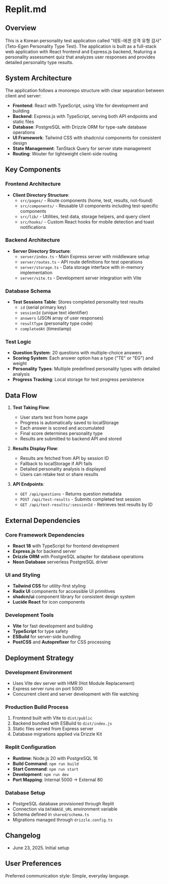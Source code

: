 # Replit.md

## Overview

This is a Korean personality test application called "테토-에겐 성격 유형 검사" (Teto-Egen Personality Type Test). The application is built as a full-stack web application with React frontend and Express.js backend, featuring a personality assessment quiz that analyzes user responses and provides detailed personality type results.

## System Architecture

The application follows a monorepo structure with clear separation between client and server:

- **Frontend**: React with TypeScript, using Vite for development and building
- **Backend**: Express.js with TypeScript, serving both API endpoints and static files
- **Database**: PostgreSQL with Drizzle ORM for type-safe database operations
- **UI Framework**: Tailwind CSS with shadcn/ui components for consistent design
- **State Management**: TanStack Query for server state management
- **Routing**: Wouter for lightweight client-side routing

## Key Components

### Frontend Architecture
- **Client Directory Structure**: 
  - `src/pages/` - Route components (home, test, results, not-found)
  - `src/components/` - Reusable UI components including test-specific components
  - `src/lib/` - Utilities, test data, storage helpers, and query client
  - `src/hooks/` - Custom React hooks for mobile detection and toast notifications

### Backend Architecture
- **Server Directory Structure**:
  - `server/index.ts` - Main Express server with middleware setup
  - `server/routes.ts` - API route definitions for test operations
  - `server/storage.ts` - Data storage interface with in-memory implementation
  - `server/vite.ts` - Development server integration with Vite

### Database Schema
- **Test Sessions Table**: Stores completed personality test results
  - `id` (serial primary key)
  - `sessionId` (unique text identifier)
  - `answers` (JSON array of user responses)
  - `resultType` (personality type code)
  - `completedAt` (timestamp)

### Test Logic
- **Question System**: 20 questions with multiple-choice answers
- **Scoring System**: Each answer option has a type ("TE" or "EG") and weight
- **Personality Types**: Multiple predefined personality types with detailed analysis
- **Progress Tracking**: Local storage for test progress persistence

## Data Flow

1. **Test Taking Flow**:
   - User starts test from home page
   - Progress is automatically saved to localStorage
   - Each answer is scored and accumulated
   - Final score determines personality type
   - Results are submitted to backend API and stored

2. **Results Display Flow**:
   - Results are fetched from API by session ID
   - Fallback to localStorage if API fails
   - Detailed personality analysis is displayed
   - Users can retake test or share results

3. **API Endpoints**:
   - `GET /api/questions` - Returns question metadata
   - `POST /api/test-results` - Submits completed test session
   - `GET /api/test-results/:sessionId` - Retrieves test results by ID

## External Dependencies

### Core Framework Dependencies
- **React 18** with TypeScript for frontend development
- **Express.js** for backend server
- **Drizzle ORM** with PostgreSQL adapter for database operations
- **Neon Database** serverless PostgreSQL driver

### UI and Styling
- **Tailwind CSS** for utility-first styling
- **Radix UI** components for accessible UI primitives
- **shadcn/ui** component library for consistent design system
- **Lucide React** for icon components

### Development Tools
- **Vite** for fast development and building
- **TypeScript** for type safety
- **ESBuild** for server-side bundling
- **PostCSS** and **Autoprefixer** for CSS processing

## Deployment Strategy

### Development Environment
- Uses Vite dev server with HMR (Hot Module Replacement)
- Express server runs on port 5000
- Concurrent client and server development with file watching

### Production Build Process
1. Frontend built with Vite to `dist/public`
2. Backend bundled with ESBuild to `dist/index.js`
3. Static files served from Express server
4. Database migrations applied via Drizzle Kit

### Replit Configuration
- **Runtime**: Node.js 20 with PostgreSQL 16
- **Build Command**: `npm run build`
- **Start Command**: `npm run start`
- **Development**: `npm run dev`
- **Port Mapping**: Internal 5000 → External 80

### Database Setup
- PostgreSQL database provisioned through Replit
- Connection via `DATABASE_URL` environment variable
- Schema defined in `shared/schema.ts`
- Migrations managed through `drizzle.config.ts`

## Changelog
- June 23, 2025. Initial setup

## User Preferences

Preferred communication style: Simple, everyday language.